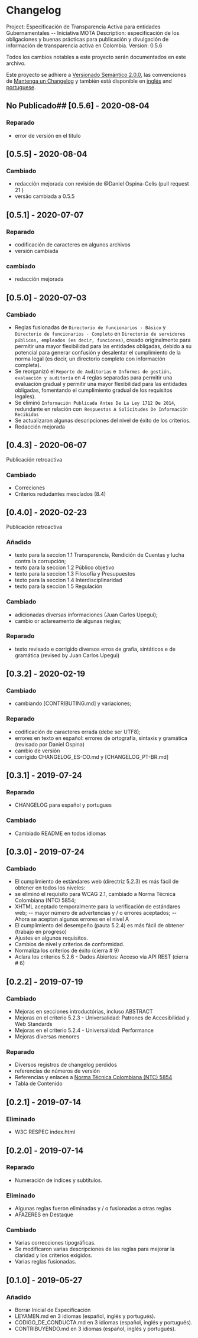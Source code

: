 # Changelog
Project: Especificación de Transparencia Activa para entidades Gubernamentales -- Iniciativa MOTA
Description: especificación de los obligaciones y buenas prácticas para publicación y divulgación de información de transparencia activa en Colombia.
Version: 0.5.6

Todos los cambios notables a este proyecto serán documentados en este archivo.

Este proyecto se adhiere a [Versionado Semántico 2.0.0](http://semver.org/), las convenciones de [Mantenga un Changelog](https://keepachangelog.com/es-ES/1.0.0/) y también está disponible en [inglés](CHANGELOG.md) and [portuguese](CHANGELOG_PT-BR.md).

## No Publicado## [0.5.6] - 2020-08-04

### Reparado
- error de versión en el titulo

## [0.5.5] - 2020-08-04

### Cambiado
- redacción mejorada con revisión de @Daniel Ospina-Celis (pull request 21 )
- versão cambiada a 0.5.5

## [0.5.1] - 2020-07-07

### Reparado
- codificación de caracteres en algunos archivos
- versión cambiada

### cambiado
- redacción mejorada

## [0.5.0] - 2020-07-03

### Cambiado
- Reglas fusionadas de `Directorio de funcionarios - Básico` y` Directorio de funcionarios - Completo` en `Directorio de servidores públicos, empleados (es decir, funciones)`, creado originalmente para permitir una mayor flexibilidad para las entidades obligadas, debido a su potencial para generar confusión y desalentar el cumplimiento de la norma legal (es decir, un directorio completo con información completa).
- Se reorganizó el `Reporte de Auditorias` e` Informes de gestión, evaluación y auditoría` en 4 reglas separadas para permitir una evaluación gradual y permitir una mayor flexibilidad para las entidades obligadas, fomentando el cumplimiento gradual de los requisitos legales).
- Se eliminó `Información Publicada Antes De La Ley 1712 De 2014`, redundante en relación con` Respuestas A Solicitudes De Información Recibidas`
- Se actualizaron algunas descripciones del nivel de éxito de los criterios.
- Redacción mejorada

## [0.4.3] - 2020-06-07
Publicación retroactiva

### Cambiado
- Correciones
- Criterios redudantes mesclados (8.4)

## [0.4.0] - 2020-02-23
Publicación retroactiva

### Añadido
- texto para la seccion 1.1 Transparencia, Rendición de Cuentas y lucha contra la corrupción;
- texto para la seccion 1.2 Público objetivo
- texto para la seccion 1.3 Filosofía y Presupuestos
- texto para la seccion 1.4 Interdisciplinaridad
- texto para la seccion 1.5 Regulación

### Cambiado
- adicionadas diversas informaciones (Juan Carlos Upegui);
- cambio or aclareamento de algunas rieglas;

### Reparado
- texto revisado e corrigido diversos erros de grafia, sintáticos e de gramática (revised by Juan Carlos Upegui)

## [0.3.2] - 2020-02-19

### Cambiado
- cambiando [CONTRIBUTING.md] y variaciones;

### Reparado
- codificación de caracteres errada (debe ser UTF8);
- errores en texto en español: errores de ortografía, sintaxis y gramática (revisado por Daniel Ospina)
- cambio de versión
- corrigido CHANGELOG_ES-CO.md y [CHANGELOG_PT-BR.md]

## [0.3.1] - 2019-07-24

### Reparado
- CHANGELOG para español y portugues

### Cambiado
- Cambiado README en todos idiomas

## [0.3.0] - 2019-07-24

### Cambiado

- El cumplimiento de estándares web (directriz 5.2.3) es más fácil de obtener en todos los niveles:
- se eliminó el requisito para WCAG 2.1, cambiado a Norma Técnica Colombiana (NTC) 5854;
- XHTML aceptado temporalmente para la verificación de estándares web;
-- mayor número de advertencias y / o errores aceptados;
-- Ahora se aceptan algunos errores en el nivel A
- El cumplimiento del desempeño (pauta 5.2.4) es más fácil de obtener (trabajo en progreso)
- Ajustes en algunos requisitos.
- Cambios de nivel y criterios de conformidad.
- Normaliza los criterios de éxito (cierra # 9)
- Aclara los criterios 5.2.6 - Dados Abiertos: Acceso vía API REST (cierra # 6)

## [0.2.2] - 2019-07-19

### Cambiado
- Mejoras en secciones introductórias, incluso ABSTRACT
- Mejoras en el criterio 5.2.3 - Universalidad: Patrones de Accesibilidad y Web Standards
- Mejoras en el criterio 5.2.4 - Universalidad: Performance
- Mejoras diversas menores

### Reparado
- Diversos registros de changelog perdidos
- referencias de números de versión
- Referencias y enlaces a [Norma Técnica Colombiana (NTC) 5854](https://ntc5854.accesibilidadweb.co/)
- Tabla de Contenido

## [0.2.1] - 2019-07-14

### Eliminado
- W3C RESPEC index.html

## [0.2.0] - 2019-07-14

### Reparado
- Numeración de índices y subtítulos.

### Eliminado
- Algunas reglas fueron eliminadas y / o fusionadas a otras reglas
- AFAZERES en Destaque

### Cambiado
- Varias correcciones tipográficas.
- Se modificaron varias descripciones de las reglas para mejorar la claridad y los criterios exigidos.
- Varias reglas fusionadas.

## [0.1.0] - 2019-05-27

### Añadido
- Borrar Inicial de Especificación
- LEYAMEN.md en 3 idiomas (español, inglés y portugués).
- CODIGO_DE_CONDUCTA.md en 3 idiomas (español, inglés y portugués).
- CONTRIBUYENDO.md en 3 idiomas (español, inglés y portugués).

